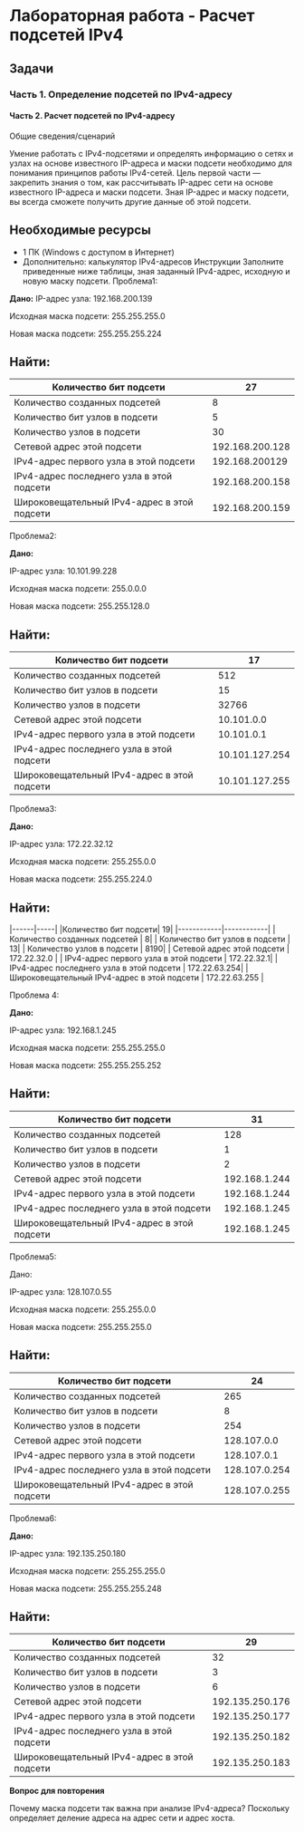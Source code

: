 # Лабораторная работа - Расчет подсетей IPv4 

## Задачи
### Часть 1. Определение подсетей по IPv4-адресу
#### Часть 2. Расчет подсетей по IPv4-адресу
Общие сведения/сценарий

Умение работать с IPv4-подсетями и определять информацию о сетях и узлах на основе известного IP-адреса и маски подсети необходимо для понимания принципов работы IPv4-сетей. Цель первой части — закрепить знания о том, как рассчитывать IP-адрес сети на основе известного IP-адреса и маски подсети. Зная IP-адрес и маску подсети, вы всегда сможете получить другие данные об этой подсети.

## Необходимые ресурсы
-	1 ПК (Windows с доступом в Интернет)
-	Дополнительно: калькулятор IPv4-адресов
Инструкции
Заполните приведенные ниже таблицы, зная заданный IPv4-адрес, исходную и новую маску подсети.
Проблема1: 

**Дано:**
  IP-адрес узла:	192.168.200.139
  
  Исходная маска подсети:	255.255.255.0
  
  Новая маска подсети:	255.255.255.224

Найти:
------------
|Количество бит подсети	|27|
|-----------|-------|
|Количество созданных подсетей | 8 |
| Количество бит узлов в подсети	| 5 |
| Количество узлов в подсети |	30 |
|Сетевой адрес этой подсети	| 192.168.200.128 |
|IPv4-адрес первого узла в этой подсети |	192.168.200129 |
| IPv4-адрес последнего узла в этой подсети |	192.168.200.158 |
| Широковещательный IPv4-адрес в этой подсети |	192.168.200.159 |

Проблема2: 

**Дано:**

IP-адрес узла:	10.101.99.228

Исходная маска подсети:	255.0.0.0

Новая маска подсети:	255.255.128.0

Найти:
---------
|Количество бит подсети |	17 |
|------------|------------|
|Количество созданных подсетей	| 512 |
|Количество бит узлов в подсети |	15 |
| Количество узлов в подсети	| 32766 |
| Сетевой адрес этой подсети |	10.101.0.0 |
| IPv4-адрес первого узла в этой подсети |	10.101.0.1 |
|IPv4-адрес последнего узла в этой подсети |	10.101.127.254 |
|Широковещательный IPv4-адрес в этой подсети |	10.101.127.255 |

Проблема3: 

**Дано:**

IP-адрес узла:	172.22.32.12

Исходная маска подсети:	255.255.0.0

Новая маска подсети:	255.255.224.0

Найти:
----------
|------|-----|
|Количество бит подсети|	19|
|------------|------------|
|Количество созданных подсетей |	8|
| Количество бит узлов в подсети |	13|
| Количество узлов в подсети |	8190|
| Сетевой адрес этой подсети	| 172.22.32.0 |
| IPv4-адрес первого узла в этой подсети	| 172.22.32.1|
| IPv4-адрес последнего узла в этой подсети |	172.22.63.254|
| Широковещательный IPv4-адрес в этой подсети	| 172.22.63.255 |

Проблема 4:

**Дано:**

IP-адрес узла:	192.168.1.245

Исходная маска подсети:	255.255.255.0

Новая маска подсети:	255.255.255.252

Найти:
--------
| Количество бит подсети |	31 |
|------------|------------|
| Количество созданных подсетей	| 128|
| Количество бит узлов в подсети |	1|
| Количество узлов в подсети|	2|
| Сетевой адрес этой подсети |	192.168.1.244 |
| IPv4-адрес первого узла в этой подсети |	192.168.1.244|
| IPv4-адрес последнего узла в этой подсети |	192.168.1.245 |
| Широковещательный IPv4-адрес в этой подсети	| 192.168.1.245 |

Проблема5: 

Дано:

IP-адрес узла:	128.107.0.55

Исходная маска подсети:	255.255.0.0

Новая маска подсети:	255.255.255.0

Найти:
---------
|Количество бит подсети	| 24|
|------------|------------|
|Количество созданных подсетей	| 265|
| Количество бит узлов в подсети |	8 |
| Количество узлов в подсети |	254 |
| Сетевой адрес этой подсети	| 128.107.0.0|
| IPv4-адрес первого узла в этой подсети |	128.107.0.1|
|IPv4-адрес последнего узла в этой подсети|	128.107.0.254|
|Широковещательный IPv4-адрес в этой подсети  |	128.107.0.255|

Проблема6: 

**Дано:**

IP-адрес узла:	192.135.250.180

Исходная маска подсети:	255.255.255.0

Новая маска подсети:	255.255.255.248

Найти:
---------
|Количество бит подсети|	29|
|------------|------------|
|Количество созданных подсетей|	32|
|Количество бит узлов в подсети|	3|
|Количество узлов в подсети|	6|
|Сетевой адрес этой подсети	| 192.135.250.176|
|IPv4-адрес первого узла в этой подсети	|192.135.250.177|
|IPv4-адрес последнего узла в этой подсети |	192.135.250.182|
|Широковещательный IPv4-адрес в этой подсети	| 192.135.250.183|

**Вопрос для повторения**

Почему маска подсети так важна при анализе IPv4-адреса? Поскольку определяет деление адреса на адрес сети и адрес хоста.
